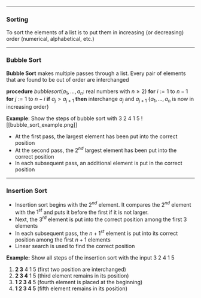 - - -

### Sorting

To sort the elements of a list is to put them in increasing (or decreasing) order (numerical, alphabetical, etc.)

- - -
### Bubble Sort

**Bubble Sort** makes multiple passes through a list. Every pair of elements that are found to be out of order are interchanged

**procedure** *bubblesort*($a_1, \dots, a_n$: real numbers with $n\geq 2$)
**for** $i:=1$ to $n-1$
	**for** $j := 1$ to $n-i$
		**if** $a_{j}>a_{j+1}$ **then** interchange $a_{j}$ and $a_{j+1}$ 
{$a_{1},\dots,a_{n}$ is now in increasing order}

**Example**: Show the steps of bubble sort with 3 2 4 1 5
![[bubble_sort_example.png]]
- At the first pass, the largest element has been put into the correct position
- At the second pass, the $2^{nd}$ largest element has been put into the correct position
- In each subsequent pass, an additional element is put in the correct position

- - -

### Insertion Sort

- Insertion sort begins with the $2^{nd}$ element. It compares the $2^{nd}$ element with the $1^{st}$ and puts it before the first if it is not larger.
- Next, the $3^{rd}$ element is put into the correct position among the first 3 elements
- In each subsequent pass, the $n+1^{st}$ element is put into its correct position among the first $n+1$ elements
- Linear search is used to find the correct position

**Example:** Show all steps of the insertion sort with the input 3 2 4 1 5
1. **2 3** 4 1 5 (first two position are interchanged)
2. **2 3 4** 1 5 (third element remains in its position)
3. **1 2 3 4** 5 (fourth element is placed at the beginning)
4. **1 2 3 4 5** (fifth element remains in its position)